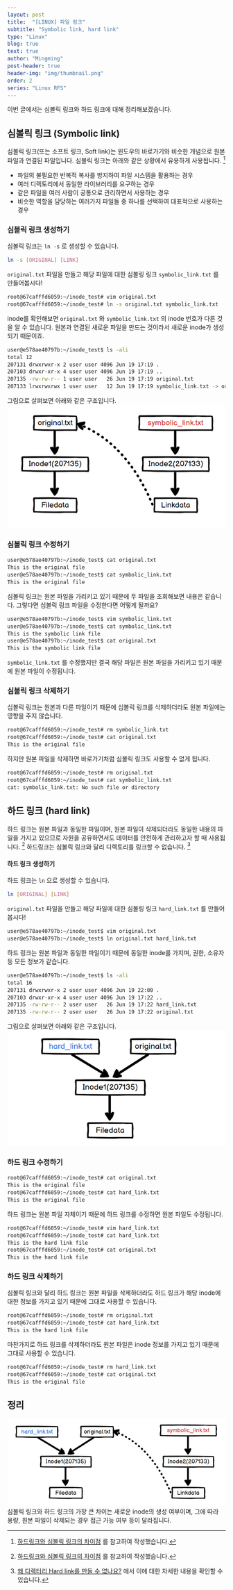 ```yaml
---
layout: post
title:  "[LINUX] 파일 링크"
subtitle: "Symbolic link, hard link"
type: "Linux"
blog: true
text: true
author: "Mingming"
post-header: true
header-img: "img/thumbnail.png"
order: 2
series: "Linux RFS"
---
```

이번 글에서는 심볼릭 링크와 하드 링크에 대해 정리해보겠습니다. 

## 심볼릭 링크 (Symbolic link)
심볼릭 링크(또는 소프트 링크, Soft link)는 윈도우의 바로가기와 비슷한 개념으로 원본 파일과 연결된 파일입니다. 심볼릭 링크는 아래와 같은 상황에서 유용하게 사용됩니다. [^1]
- 파일의 불필요한 반복적 복사를 방지하여 파일 시스템을 활용하는 경우
- 여러 디렉토리에서 동일한 라이브러리를 요구하는 경우
- 같은 파일을 여러 사람이 공통으로 관리하면서 사용하는 경우
- 비슷한 역할을 담당하는 여러가지 파일들 중 하나를 선택하여 대표적으로 사용하는 경우

### 심볼릭 링크 생성하기
심볼릭 링크는 `ln -s` 로 생성할 수 있습니다. 
```bash
ln -s [ORIGINAL] [LINK]
```
`original.txt` 파일을 만들고 해당 파일에 대한 심볼링 링크 `symbolic_link.txt` 를 만들어봅시다!
```bash
root@67cafffd6059:~/inode_test# vim original.txt
root@67cafffd6059:~/inode_test# ln -s original.txt symbolic_link.txt
```
inode를 확인해보면 `original.txt` 와 `symbolic_link.txt` 의 inode 번호가 다른 것을 알 수 있습니다. 원본과 연결된 새로운 파일을 만드는 것이라서 새로운 inode가 생성되기 때문이죠.
```bash
user@e578ae40797b:~/inode_test$ ls -ali
total 12
207131 drwxrwxr-x 2 user user 4096 Jun 19 17:19 .
207103 drwxr-xr-x 4 user user 4096 Jun 19 17:19 ..
207135 -rw-rw-r-- 1 user user   26 Jun 19 17:19 original.txt
207133 lrwxrwxrwx 1 user user   12 Jun 19 17:19 symbolic_link.txt -> original.txt
```
그림으로 살펴보면 아래와 같은 구조입니다.
![symbolic link](img/symbolic_link.png)

### 심볼릭 링크 수정하기
```bash
user@e578ae40797b:~/inode_test$ cat original.txt
This is the original file
user@e578ae40797b:~/inode_test$ cat symbolic_link.txt
This is the original file
```
심볼릭 링크는 원본 파일을 가리키고 있기 때문에 두 파일을 조회해보면 내용은 같습니다. 그렇다면 심볼릭 링크 파일을 수정한다면 어떻게 될까요?
```bash
user@e578ae40797b:~/inode_test$ vim symbolic_link.txt
user@e578ae40797b:~/inode_test$ cat symbolic_link.txt
This is the symbolic link file
user@e578ae40797b:~/inode_test$ cat original.txt
This is the symbolic link file
```
`symbolic_link.txt` 를 수정했지만 결국 해당 파일은 원본 파일을 가리키고 있기 때문에 원본 파일이 수정됩니다.

### 심볼릭 링크 삭제하기
심볼릭 링크는 원본과 다른 파일이기 때문에 심볼릭 링크를 삭제하더라도 원본 파일에는 영향을 주지 않습니다. 
```bash
root@67cafffd6059:~/inode_test# rm symbolic_link.txt
root@67cafffd6059:~/inode_test# cat original.txt
This is the original file
```
하지만 원본 파일을 삭제하면 바로가기처럼 심볼릭 링크도 사용할 수 없게 됩니다.
```bash
root@67cafffd6059:~/inode_test# rm original.txt
root@67cafffd6059:~/inode_test# cat symbolic_link.txt
cat: symbolic_link.txt: No such file or directory
```

## 하드 링크 (hard link)
하드 링크는 원본 파일과 동일한 파일이며, 원본 파일이 삭제되더라도 동일한 내용의 파일을 가지고 있으므로 자원을 공유하면서도 데이터를 안전하게 관리하고자 할 때 사용됩니다. [^1] 하드링크는 심볼릭 링크와 달리 디렉토리를 링크할 수 없습니다. [^2]

#### 하드 링크 생성하기
하드 링크는 `ln` 으로 생성할 수 있습니다.
```bash
ln [ORIGINAL] [LINK]
```
`original.txt` 파일을 만들고 해당 파일에 대한 심볼링 링크 `hard_link.txt` 를 만들어봅시다!

```bash
user@e578ae40797b:~/inode_test$ vim original.txt
user@e578ae40797b:~/inode_test$ ln original.txt hard_link.txt
```
하드 링크는 원본 파일과 동일한 파일이기 때문에 동일한 inode를 가지며, 권한, 소유자 등 모든 정보가 같습니다.
```bash
user@e578ae40797b:~/inode_test$ ls -ali
total 16
207131 drwxrwxr-x 2 user user 4096 Jun 19 22:00 .
207103 drwxr-xr-x 4 user user 4096 Jun 19 17:22 ..
207135 -rw-rw-r-- 2 user user   26 Jun 19 17:22 hard_link.txt
207135 -rw-rw-r-- 2 user user   26 Jun 19 17:22 original.txt
```
그림으로 살펴보면 아래와 같은 구조입니다.
![hard link](img/hard_link.png)

### 하드 링크 수정하기
```bash
root@67cafffd6059:~/inode_test# cat original.txt
This is the original file
root@67cafffd6059:~/inode_test# cat hard_link.txt
This is the original file
```
하드 링크는 원본 파일 자체이기 때문에 하드 링크를 수정하면 원본 파일도 수정됩니다.
```bash
root@67cafffd6059:~/inode_test# vim hard_link.txt
root@67cafffd6059:~/inode_test# cat hard_link.txt
This is the hard link file
root@67cafffd6059:~/inode_test# cat original.txt
This is the hard link file
```

### 하드 링크 삭제하기
심볼릭 링크와 달리 하드 링크는 원본 파일을 삭제하더라도 하드 링크가 해당 inode에 대한 정보를 가지고 있기 때문에 그대로 사용할 수 있습니다.
```bash
root@67cafffd6059:~/inode_test# rm original.txt
root@67cafffd6059:~/inode_test# cat hard_link.txt
This is the hard link file
```
마찬가지로 하드 링크를 삭제하더라도 원본 파일은 inode 정보를 가지고 있기 때문에 그대로 사용할 수 있습니다.
```bash
root@67cafffd6059:~/inode_test# rm hard_link.txt
root@67cafffd6059:~/inode_test# cat original.txt
This is the original file
```

## 정리
![file link](img/file_link.png)
심볼릭 링크와 하드 링크의 가장 큰 차이는 새로운 inode의 생성 여부이며, 그에 따라 용량, 원본 파일이 삭제되는 경우 접근 가능 여부 등이 달라집니다.

[^1]: [하드링크와 심볼릭 링크의 차이점](http://www.metalpen.net/blog/?p=439) 를 참고하여 작성했습니다.
[^2]: [왜 디렉터리 Hard link를 만들 수 없나요?](https://notes.harues.com/posts/why-hard-link-not-allowed-for-directory/) 에서 이에 대한 자세한 내용을 확인할 수 있습니다.